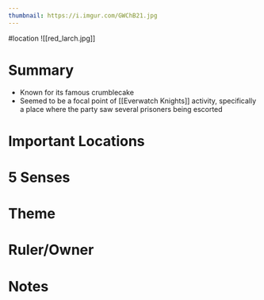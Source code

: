 ```yaml
---
thumbnail: https://i.imgur.com/GWChB21.jpg
---
```

#location
![[red_larch.jpg]]

# Summary
- Known for its famous crumblecake
- Seemed to be a focal point of [[Everwatch Knights]] activity, specifically a place where the party saw several prisoners being escorted

# Important Locations
# 5 Senses
# Theme
# Ruler/Owner
# Notes

